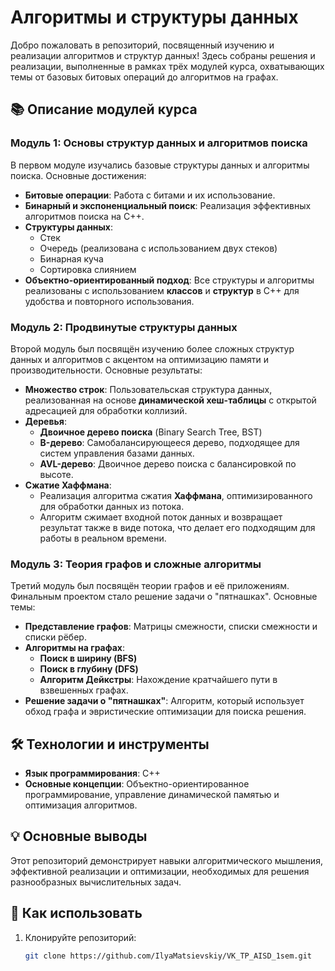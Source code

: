 # Алгоритмы и структуры данных

Добро пожаловать в репозиторий, посвященный изучению и реализации алгоритмов и структур данных! Здесь собраны решения и реализации, выполненные в рамках трёх модулей курса, охватывающих темы от базовых битовых операций до алгоритмов на графах.

## 📚 Описание модулей курса

### **Модуль 1: Основы структур данных и алгоритмов поиска**
В первом модуле изучались базовые структуры данных и алгоритмы поиска. Основные достижения:
- **Битовые операции**: Работа с битами и их использование.
- **Бинарный и экспоненциальный поиск**: Реализация эффективных алгоритмов поиска на C++.
- **Структуры данных**:
  - Стек
  - Очередь (реализована с использованием двух стеков)
  - Бинарная куча
  - Сортировка слиянием
- **Объектно-ориентированный подход**: Все структуры и алгоритмы реализованы с использованием **классов** и **структур** в C++ для удобства и повторного использования.

### **Модуль 2: Продвинутые структуры данных**
Второй модуль был посвящён изучению более сложных структур данных и алгоритмов с акцентом на оптимизацию памяти и производительности. Основные результаты:
- **Множество строк**: Пользовательская структура данных, реализованная на основе **динамической хеш-таблицы** с открытой адресацией для обработки коллизий.
- **Деревья**:
  - **Двоичное дерево поиска** (Binary Search Tree, BST)
  - **B-дерево**: Самобалансирующееся дерево, подходящее для систем управления базами данных.
  - **AVL-дерево**: Двоичное дерево поиска с балансировкой по высоте.
- **Сжатие Хаффмана**:
  - Реализация алгоритма сжатия **Хаффмана**, оптимизированного для обработки данных из потока.
  - Алгоритм сжимает входной поток данных и возвращает результат также в виде потока, что делает его подходящим для работы в реальном времени.

### **Модуль 3: Теория графов и сложные алгоритмы**
Третий модуль был посвящён теории графов и её приложениям. Финальным проектом стало решение задачи о "пятнашках". Основные темы:
- **Представление графов**: Матрицы смежности, списки смежности и списки рёбер.
- **Алгоритмы на графах**:
  - **Поиск в ширину (BFS)**
  - **Поиск в глубину (DFS)**
  - **Алгоритм Дейкстры**: Нахождение кратчайшего пути в взвешенных графах.
- **Решение задачи о "пятнашках"**: Алгоритм, который использует обход графа и эвристические оптимизации для поиска решения.

## 🛠️ Технологии и инструменты
- **Язык программирования**: C++
- **Основные концепции**: Объектно-ориентированное программирование, управление динамической памятью и оптимизация алгоритмов.

## 💡 Основные выводы
Этот репозиторий демонстрирует навыки алгоритмического мышления, эффективной реализации и оптимизации, необходимых для решения разнообразных вычислительных задач.

## 🚀 Как использовать
1. Клонируйте репозиторий:
   ```bash
   git clone https://github.com/IlyaMatsievskiy/VK_TP_AISD_1sem.git
